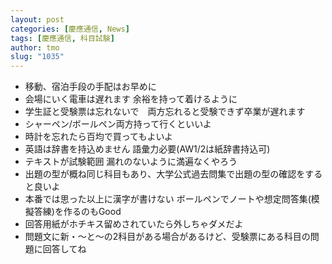 ```yaml
---
layout: post
categories: [慶應通信, News]
tags: [慶應通信, 科目試験]
author: tmo
slug: "1035"
---
```

* 移動、宿泊手段の手配はお早めに
* 会場にいく電車は遅れます 余裕を持って着けるように
* 学生証と受験票は忘れないで　両方忘れると受験できず卒業が遅れます
* シャーペン/ボールペン両方持って行くといいよ
* 時計を忘れたら百均で買ってもよいよ
* 英語は辞書を持込めません 語彙力必要(AW1/2は紙辞書持込可)
* テキストが試験範囲 漏れのないように満遍なくやろう
* 出題の型が概ね同じ科目もあり、大学公式過去問集で出題の型の確認をすると良いよ
* 本番では思った以上に漢字が書けない ボールペンでノートや想定問答集(模擬答練)を作るのもGood
* 回答用紙がホチキス留めされていたら外しちゃダメだよ
* 問題文に新・〜と〜の2科目がある場合があるけど、受験票にある科目の問題に回答してね
